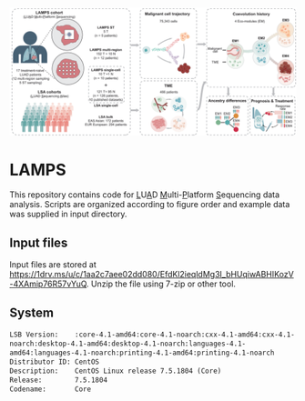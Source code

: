 ![](https://github.com/WuRAFY/LAMPS/blob/main/workflow.png)
# LAMPS
This repository contains code for <u>L</u>U<u>A</u>D <u>M</u>ulti-<u>P</u>latform <u>S</u>equencing data analysis. Scripts are organized according to figure order and example data was supplied in input directory.

## Input files
Input files are stored at https://1drv.ms/u/c/1aa2c7aee02dd080/EfdKl2ieqldMg3I_bHUqiwABHIKozV-4XAmip76R57vYuQ. Unzip the file using 7-zip or other tool.

## System

```         
LSB Version:    :core-4.1-amd64:core-4.1-noarch:cxx-4.1-amd64:cxx-4.1-noarch:desktop-4.1-amd64:desktop-4.1-noarch:languages-4.1-amd64:languages-4.1-noarch:printing-4.1-amd64:printing-4.1-noarch
Distributor ID: CentOS
Description:    CentOS Linux release 7.5.1804 (Core) 
Release:        7.5.1804
Codename:       Core
```
